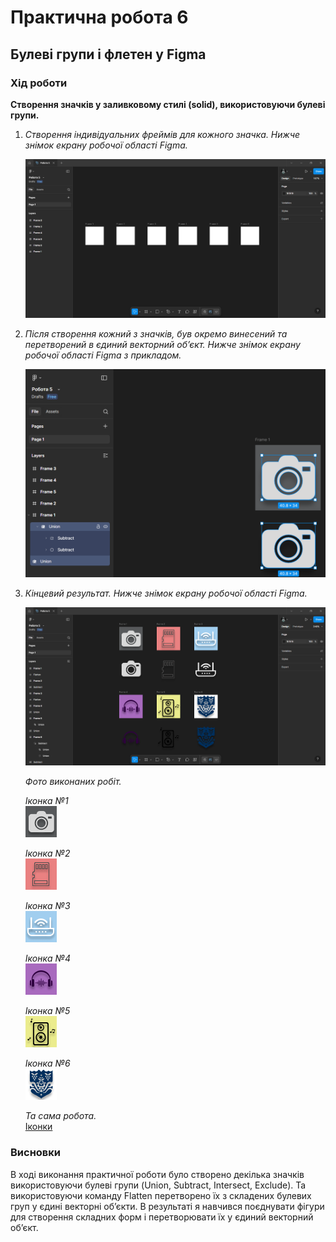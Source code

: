 # Практична робота 6
## Булеві групи і флетен у Figma

### Хід роботи  
**Створення значків у заливковому стилі (solid), використовуючи булеві групи.**  
1. *Створення індивідуальних фреймів для кожного значка. Нижче знімок екрану робочої області Figma.*
   
   ![Робоча область Figma 1](images/figma_1.png)

2. *Після створення кожний з значків, був окремо винесений та перетворений в єдиний векторний об’єкт. Нижче знімок екрану робочої області Figma з прикладом.*

   ![Робоча область Figma 2](images/figma_2.png)

3. *Кінцевий результат. Нижче знімок екрану робочої області Figma.*

   ![Робоча область Figma 3](images/figma_3'.png)

   *Фото виконаних робіт.*  

   *Іконка №1*  
   ![Іконка 1](images/icon_1.png)

   *Іконка №2*  
   ![Іконка 2](images/icon_2.png)

   *Іконка №3*  
   ![Іконка 3](images/icon_3.png)

   *Іконка №4*  
   ![Іконка 4](images/icon_4.png)

   *Іконка №5*  
   ![Іконка 5](images/icon_5.png)

   *Іконка №6*  
   ![Іконка 6](images/icon_6.png)

   *Та сама робота.*   
   [Іконки](https://www.figma.com/design/uKQYaIufWtDiFk8GCRkSjW/%D0%A0%D0%BE%D0%B1%D0%BE%D1%82%D0%B0-5?node-id=0-1&t=U0vWztAsSFwms5YW-1)

### Висновки
В ході виконання практичної роботи було створено декілька значків використовуючи булеві групи (Union, Subtract, Intersect, Exclude). Та використовуючи команду Flatten перетворено їх з складених булевих груп у єдині векторні об’єкти. В результаті я навчився поєднувати фігури для створення складних форм і перетворювати їх у єдиний векторний об’єкт.
